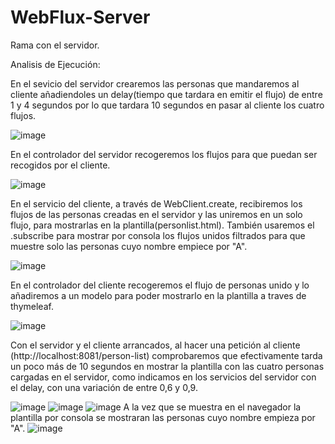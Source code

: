 # WebFlux-Server
Rama con el servidor.

Analisis de Ejecución:

En el sevicio del servidor crearemos las personas que mandaremos al cliente añadiendoles un delay(tiempo que tardara en emitir el flujo) de entre 1 y 4 segundos por lo que tardara 10 segundos en pasar al cliente los cuatro flujos.

![image](https://user-images.githubusercontent.com/64962627/194370438-0a67132e-d31f-47ab-86d8-a667e1b8bf4c.png)

En el controlador del servidor recogeremos los flujos para que puedan ser recogidos por el cliente.

![image](https://user-images.githubusercontent.com/64962627/194374832-4c58018a-b33e-4ae7-bd97-aa4d26e02a39.png)

En el servicio del cliente, a través de WebClient.create, recibiremos los flujos de las personas creadas en el servidor y las uniremos en un solo flujo, para mostrarlas en la plantilla(personlist.html).
También usaremos el .subscribe para mostrar por consola los flujos unidos filtrados para que muestre solo las personas cuyo nombre empiece por "A".

![image](https://user-images.githubusercontent.com/64962627/194375431-7acd7971-0522-4b09-a4a5-e156be5febfb.png)

En el controlador del cliente recogeremos el flujo de personas unido y lo añadiremos a un modelo para poder mostrarlo en la plantilla a traves de thymeleaf.

![image](https://user-images.githubusercontent.com/64962627/194374429-cff1a3e9-0bed-44c7-8533-d1ca488ccd45.png)

Con el servidor y el cliente arrancados, al hacer una petición al cliente (http://localhost:8081/person-list) comprobaremos que efectivamente tarda un poco más de 10 segundos en mostrar la plantilla con las cuatro personas cargadas en el servidor, como indicamos en los servicios del servidor con el delay, con una variación de entre 0,6 y 0,9.

![image](https://user-images.githubusercontent.com/64962627/194364453-24782809-80db-4d3a-a922-920edb0a64b3.png)
![image](https://user-images.githubusercontent.com/64962627/194369385-422bdebc-f74e-40ad-9cdb-4ef6ff37785f.png)
![image](https://user-images.githubusercontent.com/64962627/194369752-b54ce77c-93a1-4496-ad00-1035593a5c59.png)
A la vez que se muestra en el navegador la plantilla por consola se mostraran las personas cuyo nombre empieza por "A".
![image](https://user-images.githubusercontent.com/64962627/194373708-fe1e8f46-f060-4a1f-9e6d-e714fdb5ec1e.png)



